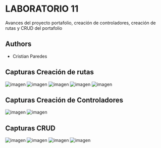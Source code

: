 # LABORATORIO 11 

Avances del proyecto portafolio, creación de controladores, creación de rutas y CRUD del portafolio



## Authors

- Cristian Paredes


## Capturas Creación de rutas
![imagen](https://github.com/Ruizerick26/portafolio/assets/117743844/ebd8980f-333b-4524-9976-f935b709cf4f)
![imagen](https://github.com/Ruizerick26/portafolio/assets/117743844/f18fe31f-8d1f-4a44-ae22-ddf419f44826)
![imagen](https://github.com/Ruizerick26/portafolio/assets/117743844/81df21ff-436b-45ec-9a38-e44342ffd01b)
![imagen](https://github.com/Ruizerick26/portafolio/assets/117743844/8d7a3fd3-e61e-4134-b662-4a5a5b9c102c)
![imagen](https://github.com/Ruizerick26/portafolio/assets/117743844/6d5e5617-ebc2-4dfc-aa2a-a1b44fac8638)


## Capturas Creación de Controladores

![imagen](https://github.com/Ruizerick26/portafolio/assets/117743844/48c4e91d-41f9-40aa-a4e7-6efbcc378f55)
![imagen](https://github.com/Ruizerick26/portafolio/assets/117743844/d41dde66-67d5-4622-9bf7-d4e7f3d3108b)


## Capturas CRUD
![imagen](https://github.com/Ruizerick26/portafolio/assets/117743844/94d6da96-2109-4aec-8a4b-a28169f40d8f)
![imagen](https://github.com/Ruizerick26/portafolio/assets/117743844/4afba427-8812-48ed-9fc7-72f35b0abaf0)
![imagen](https://github.com/Ruizerick26/portafolio/assets/117743844/e8dd92ec-2f89-4514-a0d8-da1a6cfbeb47)
![imagen](https://github.com/Ruizerick26/portafolio/assets/117743844/ba6b6f2c-9b04-4f97-9315-3f8f054d647d)
